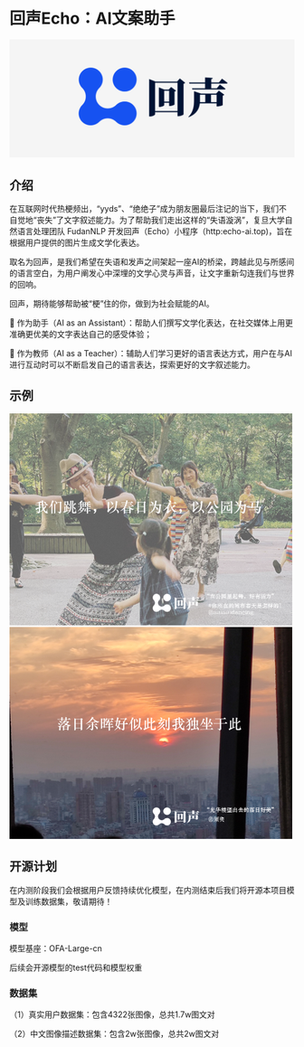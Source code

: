 # 回声Echo：AI文案助手

![本地路径](./img/logo1.png "相对路径演示")

## 介绍

在互联网时代热梗频出，“yyds”、“绝绝子”成为朋友圈最后注记的当下，我们不自觉地“丧失”了文字叙述能力。为了帮助我们走出这样的“失语漩涡”，复旦大学自然语言处理团队 FudanNLP 开发回声（Echo）小程序（http:echo-ai.top)，旨在根据用户提供的图片生成文学化表达。

取名为回声，是我们希望在失语和发声之间架起一座AI的桥梁，跨越此见与所感间的语言空白，为用户阐发心中深埋的文学心灵与声音，让文字重新勾连我们与世界的回响。

回声，期待能够帮助被“梗”住的你，做到为社会赋能的AI。

:wave: 作为助手（AI as an Assistant）：帮助人们撰写文学化表达，在社交媒体上用更准确更优美的文字表达自己的感受体验；

:raising_hand: 作为教师（AI as a Teacher）：辅助人们学习更好的语言表达方式，用户在与AI进行互动时可以不断启发自己的语言表达，探索更好的文字叙述能力。

## 示例

<img src="./img/exp1.PNG" width="500px"> <img src="./img/exp2.PNG" width="500px"/>





## 开源计划

在内测阶段我们会根据用户反馈持续优化模型，在内测结束后我们将开源本项目模型及训练数据集，敬请期待！

### 模型
模型基座：OFA-Large-cn

后续会开源模型的test代码和模型权重

### 数据集

（1）真实用户数据集：包含4322张图像，总共1.7w图文对

（2）中文图像描述数据集：包含2w张图像，总共2w图文对


